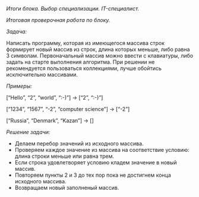 *Итоги блока. Выбор специализации. IT-специалист.*

*Итоговая проверочная работа по блоку.*

*Задача:*

Написать программу, которая из имеющегося массива строк формирует новый массив из строк, длина которых меньше, либо равна 3 символам. Первоначальный массив можно ввести с клавиатуры, либо задать на старте выполнения алгоритма. При решении не рекомендуется пользоваться коллекциями, лучше обойтись исключительно массивами.

*Примеры:*

[“Hello”, “2”, “world”, “:-)”] → [“2”, “:-)”]

[“1234”, “1567”, “-2”, “computer science”] → [“-2”]

[“Russia”, “Denmark”, “Kazan”] → []

*Решение задачи:* 
* Делаем перебор значений из исходного массива.
* Проверяем каждое значение из массива на соответствие условию: длина строки меньше или равна трем.
* Если строка удовлетворяет условию кладем значение в новый массив.
* Повторяем пункты 2 и 3 до тех пор пока не достигнем конца исходного массива.
* Возвращаем новый заполненый массив.